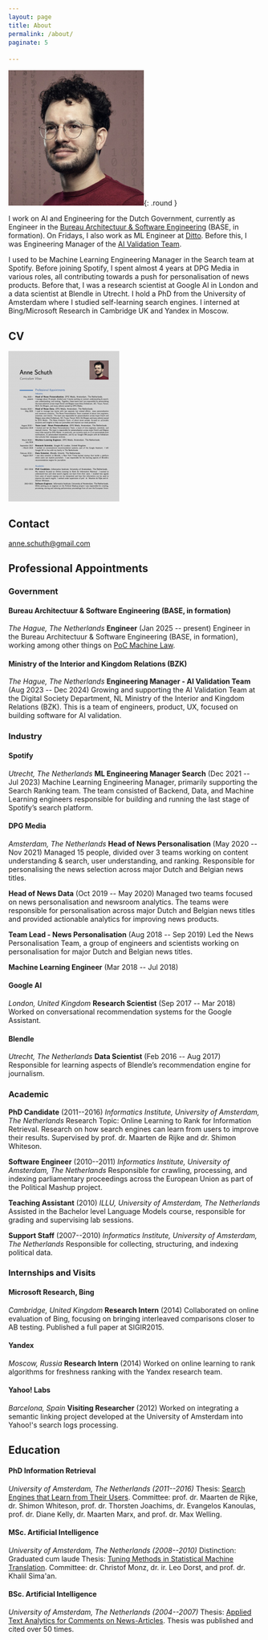 ```yaml
---
layout: page
title: About
permalink: /about/
paginate: 5

---
```


![Picture of Anne Schuth](/assets/anne-campus-270x270.png){: .round }

I work on AI and Engineering for the Dutch Government, currently as Engineer in
the [Bureau Architectuur & Software Engineering](https://minbzk.github.io/BASE/) (BASE, in formation).
On Fridays, I also work as ML Engineer at [Ditto](http://ditto.care/).
Before this, I was Engineering Manager of the [AI Validation Team](https://minbzk.github.io/ai-validation/).

I used to be Machine Learning Engineering Manager in the Search team at Spotify.
Before joining Spotify, I spent almost 4 years at DPG Media in various roles, all contributing towards a push for
personalisation of news products. Before that, I was a research scientist at Google AI in London and a data scientist at Blendle in Utrecht. I hold a PhD
from the University of Amsterdam where I studied self-learning search engines. I interned at Bing/Microsoft Research in
Cambridge UK and Yandex in Moscow.

## CV

[![CV Anne Schuth](/assets/cv-thumbnail.png)](/assets/cv-anne-schuth.pdf)

## Contact

<anne.schuth@gmail.com>

## Professional Appointments

### Government

#### Bureau Architectuur & Software Engineering (BASE, in formation)

*The Hague, The Netherlands*
**Engineer** (Jan 2025 -- present)
Engineer in the Bureau Architectuur & Software Engineering (BASE, in formation), working among other things
on [PoC Machine Law](https://github.com/MinBZK/poc-machine-law).

#### Ministry of the Interior and Kingdom Relations (BZK)

*The Hague, The Netherlands*
**Engineering Manager - AI Validation Team** (Aug 2023 -- Dec 2024)
Growing and supporting the AI Validation Team at the Digital Society Department, NL Ministry of the Interior and Kingdom
Relations (BZK). This is a team of engineers, product, UX, focused on building software for AI validation.

### Industry

#### Spotify

*Utrecht, The Netherlands*
**ML Engineering Manager Search** (Dec 2021 -- Jul 2023)
Machine Learning Engineering Manager, primarily supporting the Search Ranking team. The team consisted of Backend, Data, and Machine Learning engineers responsible for building and running the last stage of Spotify’s search platform.

#### DPG Media

*Amsterdam, The Netherlands*
**Head of News Personalisation** (May 2020 -- Nov 2021)
Managed 15 people, divided over 3 teams working on content understanding & search, user understanding, and ranking. Responsible for personalising the news selection across major Dutch and Belgian news titles.

**Head of News Data** (Oct 2019 -- May 2020)
Managed two teams focused on news personalisation and newsroom analytics. The teams were responsible for personalisation across major Dutch and Belgian news titles and provided actionable analytics for improving news products.

**Team Lead - News Personalisation** (Aug 2018 -- Sep 2019)
Led the News Personalisation Team, a group of engineers and scientists working on personalisation for major Dutch and Belgian news titles.

**Machine Learning Engineer** (Mar 2018 -- Jul 2018)

#### Google AI

*London, United Kingdom*
**Research Scientist** (Sep 2017 -- Mar 2018)
Worked on conversational recommendation systems for the Google Assistant.

#### Blendle

*Utrecht, The Netherlands*
**Data Scientist** (Feb 2016 -- Aug 2017)
Responsible for learning aspects of Blendle’s recommendation engine for journalism.

### Academic

**PhD Candidate** (2011--2016)
*Informatics Institute, University of Amsterdam, The Netherlands*
Research Topic: Online Learning to Rank for Information Retrieval.
Research on how search engines can learn from users to improve their results. Supervised by prof. dr. Maarten de Rijke and dr. Shimon Whiteson.

**Software Engineer** (2010--2011)
*Informatics Institute, University of Amsterdam, The Netherlands*
Responsible for crawling, processing, and indexing parliamentary proceedings across the European Union as part of the Political Mashup project.

**Teaching Assistant** (2010)
*ILLU, University of Amsterdam, The Netherlands*
Assisted in the Bachelor level Language Models course, responsible for grading and supervising lab sessions.

**Support Staff** (2007--2010)
*Informatics Institute, University of Amsterdam, The Netherlands*
Responsible for collecting, structuring, and indexing political data.

### Internships and Visits

#### Microsoft Research, Bing

*Cambridge, United Kingdom*
**Research Intern** (2014)
Collaborated on online evaluation of Bing, focusing on bringing interleaved comparisons closer to AB testing. Published a full paper at SIGIR2015.

#### Yandex

*Moscow, Russia*
**Research Intern** (2014)
Worked on online learning to rank algorithms for freshness ranking with the Yandex research team.

#### Yahoo! Labs

*Barcelona, Spain*
**Visiting Researcher** (2012)
Worked on integrating a semantic linking project developed at the University of Amsterdam into Yahoo!'s search logs processing.

## Education

#### PhD Information Retrieval

*University of Amsterdam, The Netherlands (2011--2016)*
Thesis: [Search Engines that Learn from Their Users](/publications/schuth-phd-thesis-2016).
Committee: prof. dr. Maarten de Rijke, dr. Shimon Whiteson, prof. dr. Thorsten Joachims, dr. Evangelos Kanoulas, prof. dr. Diane Kelly, dr. Maarten Marx, and prof. dr. Max Welling.

#### MSc. Artificial Intelligence

*University of Amsterdam, The Netherlands (2008--2010)*
Distinction: Graduated cum laude
Thesis: [Tuning Methods in Statistical Machine Translation](/publications/schuth2010tuning).
Committee: dr. Christof Monz, dr. ir. Leo Dorst, and prof. dr. Khalil Sima'an.

#### BSc. Artificial Intelligence

*University of Amsterdam, The Netherlands (2004--2007)*
Thesis: [Applied Text Analytics for Comments on News-Articles](/publications/schuth2007applied).
Thesis was published and cited over 50 times.
